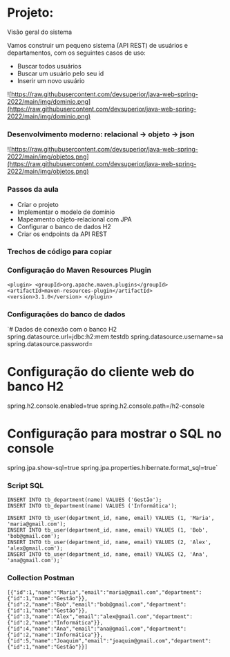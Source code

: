 # Projeto:

Visão geral do sistema

Vamos construir um pequeno sistema (API REST) de usuários e departamentos, com os seguintes casos de uso:

- Buscar todos usuários
- Buscar um usuário pelo seu id
- Inserir um novo usuário

![https://raw.githubusercontent.com/devsuperior/java-web-spring-2022/main/img/dominio.png](https://raw.githubusercontent.com/devsuperior/java-web-spring-2022/main/img/dominio.png)

### Desenvolvimento moderno: relacional -> objeto -> json

![https://raw.githubusercontent.com/devsuperior/java-web-spring-2022/main/img/objetos.png](https://raw.githubusercontent.com/devsuperior/java-web-spring-2022/main/img/objetos.png)

### Passos da aula

- Criar o projeto
- Implementar o modelo de domínio
- Mapeamento objeto-relacional com JPA
- Configurar o banco de dados H2
- Criar os endpoints da API REST

### Trechos de código para copiar

### Configuração do Maven Resources Plugin

`<plugin>
	<groupId>org.apache.maven.plugins</groupId>
	<artifactId>maven-resources-plugin</artifactId>
	<version>3.1.0</version>
</plugin>`

### Configurações do banco de dados

`# Dados de conexão com o banco H2
spring.datasource.url=jdbc:h2:mem:testdb
spring.datasource.username=sa
spring.datasource.password=

# Configuração do cliente web do banco H2
spring.h2.console.enabled=true
spring.h2.console.path=/h2-console

# Configuração para mostrar o SQL no console
spring.jpa.show-sql=true
spring.jpa.properties.hibernate.format_sql=true`

### Script SQL

````
INSERT INTO tb_department(name) VALUES ('Gestão');
INSERT INTO tb_department(name) VALUES ('Informática');

INSERT INTO tb_user(department_id, name, email) VALUES (1, 'Maria', 'maria@gmail.com');
INSERT INTO tb_user(department_id, name, email) VALUES (1, 'Bob', 'bob@gmail.com');
INSERT INTO tb_user(department_id, name, email) VALUES (2, 'Alex', 'alex@gmail.com');
INSERT INTO tb_user(department_id, name, email) VALUES (2, 'Ana', 'ana@gmail.com');`
````

### Collection Postman
````
[{"id":1,"name":"Maria","email":"maria@gmail.com","department":{"id":1,"name":"Gestão"}},
{"id":2,"name":"Bob","email":"bob@gmail.com","department":{"id":1,"name":"Gestão"}},
{"id":3,"name":"Alex","email":"alex@gmail.com","department":{"id":2,"name":"Informática"}},
{"id":4,"name":"Ana","email":"ana@gmail.com","department":{"id":2,"name":"Informática"}},
{"id":5,"name":"Joaquim","email":"joaquim@gmail.com","department":{"id":1,"name":"Gestão"}}]
````

